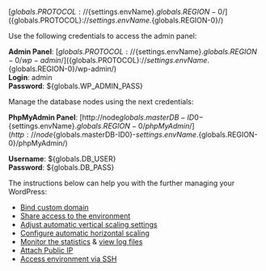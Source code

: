 [${globals.PROTOCOL}://${settings.envName}.${globals.REGION-0}/](${globals.PROTOCOL}://${settings.envName}.${globals.REGION-0}/)

Use the following credentials to access the admin panel:

**Admin Panel**: [${globals.PROTOCOL}://${settings.envName}.${globals.REGION-0}/wp-admin/](${globals.PROTOCOL}://${settings.envName}.${globals.REGION-0}/wp-admin/)  
**Login**: admin  
**Password**: ${globals.WP_ADMIN_PASS}  

Manage the database nodes using the next credentials:

**PhpMyAdmin Panel**: [http://node${globals.masterDB-ID0}-${settings.envName}.${globals.REGION-0}/phpMyAdmin/](http://node${globals.masterDB-ID0}-${settings.envName}.${globals.REGION-0}/phpMyAdmin/)

**Username**: ${globals.DB_USER}    
**Password**: ${globals.DB_PASS}  

The instructions below can help you with the further managing your WordPress:

* [Bind custom domain](https://docs.jelastic.com/ssh-access)
* [Share access to the environment](http://docs.jelastic.com/share-environment)
* [Adjust automatic vertical scaling settings](http://docs.jelastic.com/automatic-vertical-scaling)
* [Configure automatic horizontal scaling](http://docs.jelastic.com/automatic-horizontal-scaling)
* [Monitor the statistics](http://docs.jelastic.com/view-app-statistics) & [view log files](https://docs.jelastic.com/view-log-files)
* [Attach Public IP](https://docs.jelastic.com/public-ip)
* [Access environment via SSH](https://docs.jelastic.com/ssh-access)
